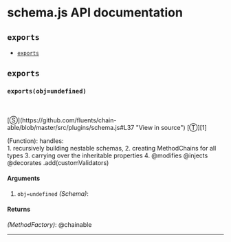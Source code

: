 # schema.js API documentation

<!-- div class="toc-container" -->

<!-- div -->

## `exports`
* <a href="#exports"  data-meta="exports obj undefined"  data-call="exports obj undefined"  data-category="Methods"  data-description="Function handles br 1 recursively building nestable schemas 2 creating MethodChains for all types 3 carrying over the inheritable properties 4 modifies injects decorates add customValidators"  data-name="exports"  data-all="meta exports obj undefined call exports obj undefined category Methods description Function handles br 1 recursively building nestable schemas 2 creating MethodChains for all types 3 carrying over the inheritable properties 4 modifies injects decorates add customValidators name exports member see notes todos klassProps" >`exports`</a>

<!-- /div -->

<!-- /div -->

<!-- div class="doc-container" -->

<!-- div -->

## `exports`

<!-- div -->

<h3 id="exports" data-member="" data-category="Methods" data-name="exports"><code>exports(obj=undefined)</code></h3>
<br>
<br>
[&#x24C8;](https://github.com/fluents/chain-able/blob/master/src/plugins/schema.js#L37 "View in source") [&#x24C9;][1]

(Function): handles:<br> 1. recursively building nestable schemas, 2. creating MethodChains for all types 3. carrying over the inheritable properties 4. @modifies @injects @decorates .add(customValidators)

#### Arguments
1. `obj=undefined` *(Schema)*:

#### Returns
*(MethodFactory)*: @chainable

---

<!-- /div -->

<!-- /div -->

<!-- /div -->

 [1]: #exports "Jump back to the TOC."
